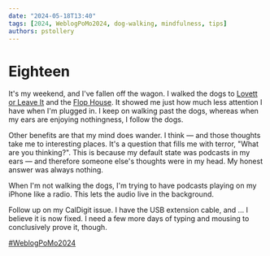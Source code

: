 ```yaml
---
date: "2024-05-18T13:40"
tags: [2024, WeblogPoMo2024, dog-walking, mindfulness, tips]
authors: pstollery
---
```


# Eighteen

It's my weekend, and I've fallen off the wagon. I walked the dogs to [Lovett or Leave It](https://crooked.com/podcast-series/lovett-or-leave-it/) and the [Flop House](https://www.flophousepodcast.com/). It showed me just how much less attention I have when I'm plugged in. I keep on walking past the dogs, whereas when my ears are enjoying nothingness, I follow the dogs. 

<!-- truncate -->

Other benefits are that my mind does wander. I think — and those thoughts take me to interesting places. It's a question that fills me with terror, "What are you thinking?". This is because my default state was podcasts in my ears — and therefore someone else's thoughts were in my head. My honest answer was always nothing.

When I'm not walking the dogs, I'm trying to have podcasts playing on my iPhone like a radio. This lets the audio live in the background.

Follow up on my CalDigit issue. I have the USB extension cable, and … I believe it is now fixed. I need a few more days of typing and mousing to conclusively prove it, though.

[#WeblogPoMo2024](https://weblog.anniegreens.lol/weblog-posting-month-2024)

